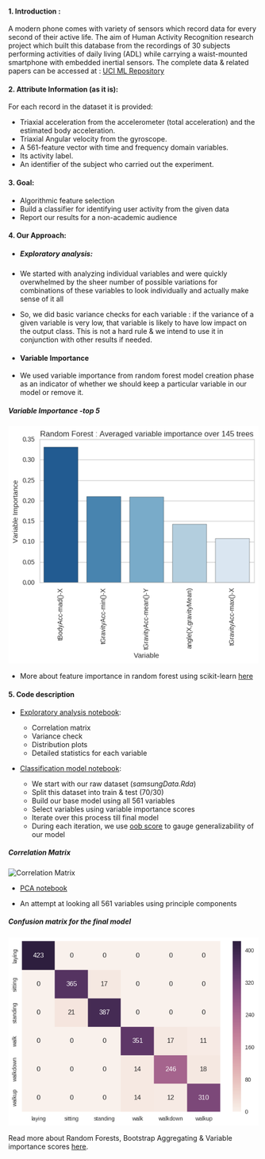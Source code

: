#### 1. Introduction :

A modern phone comes with variety of sensors which record data for every second of their active life. The aim of Human Activity Recognition research project which built this database from the recordings of 30 subjects performing activities of daily living (ADL) while carrying a waist-mounted smartphone with embedded inertial sensors.
The complete data & related papers can be accessed at : [UCI ML Repository](https://archive.ics.uci.edu/ml/datasets/Human+Activity+Recognition+Using+Smartphones)

#### 2. Attribute Information (as it is):

For each record in the dataset it is provided:
- Triaxial acceleration from the accelerometer (total acceleration) and the estimated body acceleration.
- Triaxial Angular velocity from the gyroscope.
- A 561-feature vector with time and frequency domain variables.
- Its activity label.
- An identifier of the subject who carried out the experiment.

#### 3. Goal:

- Algorithmic feature selection
- Build a classifier for identifying user activity from the given data
- Report our results for a non-academic audience

#### 4. Our Approach:

 - ##### Exploratory analysis:

  - We started with analyzing individual variables and were quickly overwhelmed by the sheer number of possible variations for combinations of these variables to look individually and actually make sense of it all

  - So, we did basic variance checks for each variable : if the variance of a given variable is very low, that variable is likely to have low impact on the output class. This is not a hard rule & we intend to use it in conjunction with other results if needed.

 - #### Variable Importance

  - We used variable importance from random forest model creation phase as an indicator of whether we should keep a particular variable in our model or remove it.

##### Variable Importance -top 5

![Variable Importance -top 5](plots/06.VarImp-FinalModel.png)


  - More about feature importance in random forest using scikit-learn [here](http://scikit-learn.org/stable/modules/ensemble.html#feature-importance-evaluation)

#### 5. Code description

  - [Exploratory analysis notebook](code/000.ExploratoryAnalysis.ipynb):

     - Correlation matrix
     - Variance check
     - Distribution plots
     - Detailed statistics for each variable


  - [Classification model notebook](code/001.RandomForest.ipynb):

    - We start with our raw dataset (*samsungData.Rda*)
    - Split this dataset into train & test (70/30)
    - Build our base model using all 561 variables
    - Select variables using variable importance scores
    - Iterate over this process till final model
    - During each iteration, we use [oob score](http://scikit-learn.org/stable/auto_examples/ensemble/plot_ensemble_oob.html) to gauge generalizability of our model
    
##### Correlation Matrix

![Correlation Matrix](plots/10.correlationPlot.png)

  - [PCA notebook](code/002.PCA.ipynb)

   - An attempt at looking all 561 variables using principle components
   
##### Confusion matrix for the final model

![Confusion matrix for the final model](plots/08.a.ConfusionMatrix-Test_RF.png)

Read more about Random Forests, Bootstrap Aggregating & Variable importance scores [here](https://www.stat.berkeley.edu/~breiman/RandomForests/cc_home.htm).
